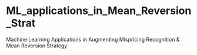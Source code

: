 # ML_applications_in_Mean_Reversion_Strat
Machine Learning Applications in Augmenting Mispricing Recognition &amp; Mean Reversion Strategy
